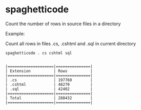 # spaghetticode
Count the number of rows in source files in a directory

Example:

Count all rows in files .cs, .cshtml and .sql in current directory

```
spaghetticode . cs cshtml sql


|====================|===============|
| Extension          | Rows          |
|====================|===============|
| .cs                | 197760        |
| .cshtml            | 48270         |
| .sql               | 42402         |
|====================|===============|
| Total              | 288432        |
|====================|===============|
```
